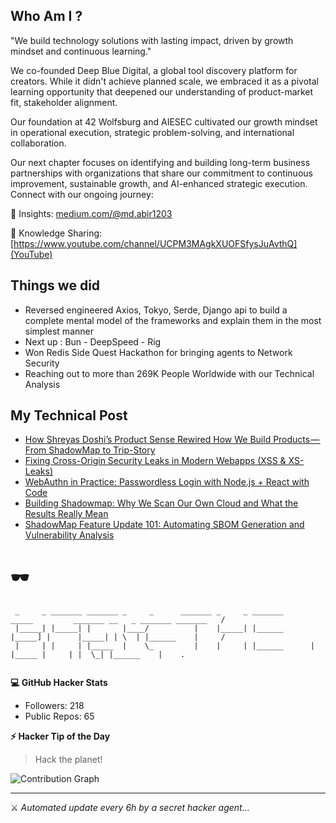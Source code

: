 ## Who Am I ? 

"We build technology solutions with lasting impact, driven by growth mindset and continuous learning."

We co-founded Deep Blue Digital, a global tool discovery platform for creators. While it didn't achieve planned scale, we embraced it as a pivotal learning opportunity that deepened our understanding of product-market fit, stakeholder alignment.

Our foundation at 42 Wolfsburg and AIESEC cultivated our growth mindset in operational execution, strategic problem-solving, and international collaboration.

Our next chapter focuses on identifying and building long-term business partnerships with organizations that share our commitment to continuous improvement, sustainable growth, and AI-enhanced strategic execution.
Connect with our ongoing journey:

📖 Insights: [medium.com/@md.abir1203](Medium)

🎥 Knowledge Sharing: [https://www.youtube.com/channel/UCPM3MAgkXUOFSfysJuAvthQ](YouTube)


## Things we did 

- Reversed engineered Axios, Tokyo, Serde, Django api to build a complete mental model of the frameworks and explain them in the most simplest manner
- Next up : Bun - DeepSpeed - Rig
- Won Redis Side Quest Hackathon for bringing agents to Network Security
- Reaching out to more than 269K People Worldwide with our Technical Analysis


## My Technical Post 

<!-- BLOG-POST-LIST:START -->
- [How Shreyas Doshi’s Product Sense Rewired How We Build Products — From ShadowMap to Trip-Story](https://medium.com/@md.abir1203/how-shreyas-doshis-product-sense-rewired-how-we-build-products-from-shadowmap-to-trip-story-0e5929c6f925?source=rss-b62bf3bb75c7------2)
- [Fixing Cross-Origin Security Leaks in Modern Webapps &lpar;XSS &amp; XS-Leaks&rpar;](https://levelup.gitconnected.com/fixing-cross-origin-security-leaks-in-modern-webapps-xss-xs-leaks-6d13bb173488?source=rss-b62bf3bb75c7------2)
- [WebAuthn in Practice: Passwordless Login with Node.js + React with Code](https://medium.com/@md.abir1203/webauthn-in-practice-passwordless-login-with-node-js-react-with-code-a22dd524ed18?source=rss-b62bf3bb75c7------2)
- [Building Shadowmap: Why We Scan Our Own Cloud and What the Results Really Mean](https://blog.stackademic.com/building-shadowmap-why-we-scan-our-own-cloud-and-what-the-results-really-mean-b4bf1c021c56?source=rss-b62bf3bb75c7------2)
- [ShadowMap Feature Update 101: Automating SBOM Generation and Vulnerability Analysis](https://levelup.gitconnected.com/shadowmap-feature-update-101-automating-sbom-generation-and-vulnerability-analysis-64e4e2270ce9?source=rss-b62bf3bb75c7------2)
<!-- BLOG-POST-LIST:END -->

# 🕶️ 

```
 _     _ _______ _______ _     _      _______ _     _ _______       _____         _______ __   _ _______ _______   /
 |_____| |_____| |       |____/          |    |_____| |______      |_____] |      |_____| | \  | |______    |     / 
 |     | |     | |_____  |    \_         |    |     | |______      |       |_____ |     | |  \_| |______    |    .  
                                                                                                                    
```

**💻 GitHub Hacker Stats**
- Followers: 218
- Public Repos: 65

**⚡ Hacker Tip of the Day**  
> Hack the planet!

![Contribution Graph](https://github-readme-activity-graph.vercel.app/graph?username=mdabir1203&theme=tokyo-night)

---
⚔️ *Automated update every 6h by a secret hacker agent...*
